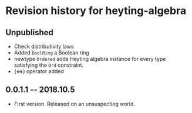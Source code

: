# Revision history for heyting-algebra

## Unpublished

* Check distributivity laws
* Added `BoolRing` a Boolean ring
* newtype `Ordered` adds Heyting algebra instance for every type satisfying the
  `Ord` constraint.
* (<=>) operator added

## 0.0.1.1 -- 2018.10.5

* First version. Released on an unsuspecting world.
